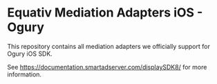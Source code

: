 # Equativ Mediation Adapters iOS - Ogury

This repository contains all mediation adapters we officially support for Ogury iOS SDK.

See https://documentation.smartadserver.com/displaySDK8/ for more information.

